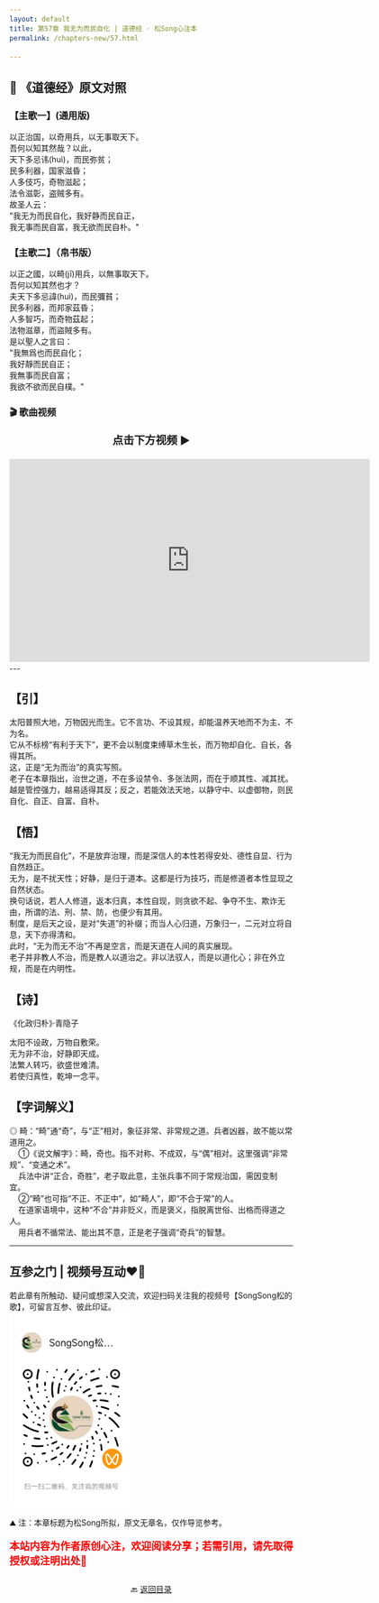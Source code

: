 ```yaml
---
layout: default
title: 第57章 我无为而民自化 | 道德经 · 松Song心注本
permalink: /chapters-new/57.html

---
```


## 📜 《道德经》原文对照
### 【主歌一】(通用版) 
以正治国，以奇用兵，以无事取天下。<br>
吾何以知其然哉？以此，<br>
天下多忌讳(huì)，而民弥贫；<br>
民多利器，国家滋昏；<br>
人多伎巧，奇物滋起；<br>
法令滋彰，盗贼多有。<br>
故圣人云：<br>
"我无为而民自化，我好静而民自正，<br>
我无事而民自富，我无欲而民自朴。"<br>

### 【主歌二】（帛书版）
以正之國，以畸(jī)用兵，以無事取天下。<br>
吾何以知其然也才？<br>
夫天下多忌諱(huì)，而民彌貧；<br>
民多利器，而邦家茲昏；<br>
人多智巧，而奇物茲起；<br>
法物滋章，而盜賊多有。<br>
是以聖人之言曰：<br>
"我無爲也而民自化；<br>
我好靜而民自正；<br>
我無事而民自富；<br>
我欲不欲而民自樸。"<br>

### 🎬 歌曲视频
<p style="text-align:center; font-size:1.2rem; font-weight:bold;">
  点击下方视频 ▶️
</p>

<iframe
  src="https://streamable.com/e/pttyuj"
  width="640"
  height="360"
  frameborder="0"
  allowfullscreen
  loading="lazy">
</iframe>
---

## 【引】
太阳普照大地，万物因光而生。它不言功、不设其规，却能温养天地而不为主、不为名。<br>
它从不标榜“有利于天下”，更不会以制度束缚草木生长，而万物却自化、自长，各得其所。<br>
这，正是“无为而治”的真实写照。<br>
老子在本章指出，治世之道，不在多设禁令、多张法网，而在于顺其性、减其扰。<br>
越是管控强力，越易适得其反；反之，若能效法天地，以静守中、以虚御物，则民自化、自正、自富、自朴。<br>

## 【悟】
“我无为而民自化”，不是放弃治理，而是深信人的本性若得安处、德性自显、行为自然趋正。<br>
无为，是不扰天性；好静，是归于道本。这都是行为技巧，而是修道者本性显现之自然状态。<br>
换句话说，若人人修道，返本归真，本性自现，则贪欲不起、争夺不生、欺诈无由，所谓的法、刑、禁、防，也便少有其用。<br>
制度，是后天之设，是对“失道”的补缀；而当人心归道，万象归一，二元对立将自息，天下亦得清和。<br>
此时，“无为而无不治”不再是空言，而是天道在人间的真实展现。<br>
老子并非教人不治，而是教人以道治之。非以法驭人，而是以道化心；非在外立规，而是在内明性。<br>

## 【诗】
《化政归朴》·青隐子<br>

太阳不设政，万物自敷荣。<br>
无为非不治，好静即天成。<br>
法繁人转巧，欲盛世难清。<br>
若使归真性，乾坤一念平。<br>

## 【字词解义】

◎ 畸：“畸”通“奇”，与“正”相对，象征非常、非常规之道。兵者凶器，故不能以常道用之。<br>
&nbsp;&nbsp;&nbsp;&nbsp;①《说文解字》：畸，奇也。指不对称、不成双，与“偶”相对。这里强调“非常规”、“变通之术”。<br>
&nbsp;&nbsp;&nbsp;&nbsp;兵法中讲“正合，奇胜”，老子取此意，主张兵事不同于常规治国，需因变制宜。<br>
&nbsp;&nbsp;&nbsp;&nbsp;②“畸”也可指“不正、不正中”，如“畸人”，即“不合于常”的人。<br>
&nbsp;&nbsp;&nbsp;&nbsp;在道家语境中，这种“不合”并非贬义，而是褒义，指脱离世俗、出格而得道之人。<br>
&nbsp;&nbsp;&nbsp;&nbsp;用兵者不循常法、能出其不意，正是老子强调“奇兵”的智慧。<br>

---
##  互参之门 | 视频号互动❤️🤝

若此章有所触动、疑问或想深入交流，欢迎扫码关注我的视频号【SongSong松的歌】，可留言互参、彼此印证。<br>
<img src="../img/qrcode_songsong.jpg" alt="扫码进入视频号" width="220">

⛰️ 注：本章标题为松Song所拟，原文无章名，仅作导览参考。<br>
<p style="color:red; font-size:18px; font-weight:bold;">
本站内容为作者原创心注，欢迎阅读分享；若需引用，请先取得授权或注明出处🙏
</p>

<p style="text-align:center; margin-top:2em;">
  🔙 <a href="{{ '/' | relative_url }}#catalog">返回目录</a>
</p>
